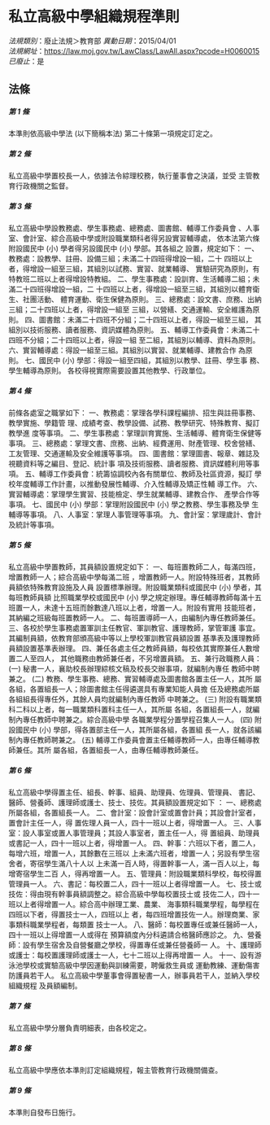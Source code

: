 # 私立高級中學組織規程準則

*法規類別*：廢止法規＞教育部
*異動日期*：2015/04/01  
*法規網址*：https://law.moj.gov.tw/LawClass/LawAll.aspx?pcode=H0060015
*已廢止*：是


## 法條
##### 第 1 條
本準則依高級中學法 (以下簡稱本法) 第二十條第一項規定訂定之。


##### 第 2 條
私立高級中學置校長一人，依據法令綜理校務，執行董事會之決議，並受
主管教育行政機關之監督。


##### 第 3 條
私立高級中學設教務處、學生事務處、總務處、圖書館、輔導工作委員會
、人事室、會計室、綜合高級中學或附設職業類科者得另設實習輔導處，
依本法第六條附設國民中 (小) 學者得另設國民中 (小) 學部。其各組之
設置，規定如下：
一、教務處：設教學、註冊、設備三組；未滿二十四班得增設一組，二十
    四班以上者，得增設一組至三組，其組別以試務、實習、就業輔導、
    實驗研究為原則，有特教班二班以上者得增設特教組。
二、學生事務處：設訓育、生活輔導二組；未滿二十四班得增設一組，二
    十四班以上者，得增設一組至三組，其組別以體育衛生、社團活動、
    體育運動、衛生保健為原則。
三、總務處：設文書、庶務、出納三組；二十四班以上者，得增設一組至
    三組，以營繕、交通運輸、安全維護為原則。
四、圖書館：未滿二十四班不分組；二十四班以上者，得設一組至三組，
    其組別以技術服務、讀者服務、資訊媒體為原則。
五、輔導工作委員會：未滿二十四班不分組；二十四班以上者，得設一組
    至二組，其組別以輔導、資料為原則。
六、實習輔導處：得設一組至三組。其組別以實習、就業輔導、建教合作
    為原則。
七、國民中 (小) 學部：得設一組至四組，其組別以教學、註冊、學生事
    務、學生輔導為原則。
各校得視實際需要設置其他教學、行政單位。


##### 第 4 條
前條各處室之職掌如下：
一、教務處：掌理各學科課程編排、招生與註冊事務、教學實施、學籍管
    理、成績考查、教學設備、試務、教學研究、特殊教育、擬訂教學進
    度等事項。
二、學生事務處：掌理訓育實施、生活輔導、體育衛生保健等事項。
三、總務處：掌理文書、庶務、出納、經費運用、財產管理、校舍營繕、
    工友管理、交通運輸及安全維護等事項。
四、圖書館：掌理圖書、報章、雜誌及視聽資料等之編目、登記、統計事
    項及技術服務、讀者服務、資訊媒體利用等事項。
五、輔導工作委員會：統籌協調校內各有關單位、教師及社區資源，擬訂
    學校年度輔導工作計畫，以推動發展性輔導、介入性輔導及矯正性輔
    導工作。
六、實習輔導處：掌理學生實習、技能檢定、學生就業輔導、建教合作、
    產學合作等事項。
七、國民中 (小) 學部：掌理附設國民中 (小) 學之教務、學生事務及學
    生輔導等事項。
八、人事室：掌理人事管理等事項。
九、會計室：掌理歲計、會計及統計等事項。


##### 第 5 條
私立高級中學置教師，其員額設置規定如下：
一、每班置教師二人，每滿四班，增置教師一人；綜合高級中學每滿二班
    ，增置教師一人。附設特殊班者，其教師員額依特殊教育設施及人員
    設置標準辦理。附設職業類科或國民中 (小) 學者，其每班教師員額
    比照職業學校或國民中 (小) 學之規定辦理。專任輔導教師每滿十五
    班置一人，未達十五班而餘數達八班以上者，增置一人。附設有實用
    技能班者，其納編之班級每班置教師一人。
二、每班置導師一人，由編制內專任教師兼任。
三、各校於學生事務處置軍訓主任教官、軍訓教官、護理教師，掌管軍護
    事宜。其編制員額，依教育部頒高級中等以上學校軍訓教官員額設置
    基準表及護理教師員額設置基準表辦理。
四、兼任各處主任之教師員額，每校依其實際兼任人數增置二人至四人，
    其他職務由教師兼任者，不另增置員額。
五、兼行政職務人員：
 (一) 秘書一人，襄助校長辦理綜核文稿及校長交辦事項，就編制內專任
      教師中聘兼之。
 (二) 教務、學生事務、總務、實習輔導處及圖書館各置主任一人，其所
      屬各組，各置組長一人；除圖書館主任得遴選具有專業知能人員擔
      任及總務處所屬各組組長得專任外，其餘人員均就編制內專任教師
      中聘兼之。
 (三) 附設有職業類科二科以上者，每一職業類科置科主任一人，其所屬
      各組，各置組長一人，就編制內專任教師中聘兼之。綜合高級中學
      各職業學程分置學程召集人一人。
 (四) 附設國民中 (小) 學部，得各置部主任一人，其所屬各組，各置組
      長一人，就各該編制內專任教師聘兼之。
 (五) 輔導工作委員會置主任輔導教師一人，由專任輔導教師兼任。其所
      屬各組，各置組長一人，由專任輔導教師兼任。


##### 第 6 條
私立高級中學得置主任、組長、幹事、組員、助理員、佐理員、管理員、
書記、醫師、營養師、護理師或護士、技士、技佐。其員額設置規定如下
：
一、總務處所屬各組，各置組長一人。
二、會計室：設會計室或置會計員；其設會計室者，置會計主任一人，得
    置佐理人員一人，四十一班以上者，得增置一人。
三、人事室：設人事室或置人事管理員；其設人事室者，置主任一人，得
    置組員、助理員或書記一人，四十一班以上者，得增置一人。
四、幹事：六班以下者，置二人，每增六班，增置一人，其餘數在三班以
    上未滿六班者，增置一人；另設有學生宿舍者，寄宿學生滿八十人以
    上未滿一百人時，得置幹事一人，滿一百人以上，每增寄宿學生二百
    人，得再增置一人。
五、管理員：附設職業類科學校，每校得置管理員一人。
六、書記：每校置二人，四十一班以上者得增置一人。
七、技士或技佐：得由現有幹事員額調整之。綜合高級中學每校置技士或
    技佐二人，四十一班以上者得增置一人。綜合高中辦理工業、農業、
    海事類科職業學程，每學程在四班以下者，得置技士一人，四班以上
    者，每四班增置技佐一人。辦理商業、家事類科職業學程者，每類置
    技士一人。
八、醫師：每校置專任或兼任醫師一人，四十一班以上得增置一人或得在
    預算額度內分科遴請合格醫師應診之。
九、營養師：設有學生宿舍及自營餐廳之學校，得置專任或兼任營養師一
    人。
十、護理師或護士：每校置護理師或護士一人，七十二班以上得再增置一
    人。
十一、設有游泳池學校或實驗高級中學因運動與訓練需要，聘僱救生員或
      運動教練、運動傷害防護員若干人。
私立高級中學董事會得置秘書一人，辦事員若干人，並納入學校組織規程
及員額編制。


##### 第 7 條
私立高級中學分層負責明細表，由各校定之。


##### 第 8 條
私立高級中學應依本準則訂定組織規程，報主管教育行政機關備查。


##### 第 9 條
本準則自發布日施行。



